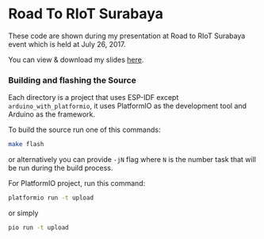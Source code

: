Road To RIoT Surabaya
=====================

These code are shown during my presentation at Road to RIoT Surabaya event which is held at July 26, 2017.

You can view & download my slides [here](https://www.slideshare.net/alwin_wint3r/introduction-to-esp32-programming-road-to-riot-2017).

### Building and flashing the Source

Each directory is a project that uses ESP-IDF except `arduino_with_platformio`, it uses PlatformIO as the development tool and Arduino as the framework.

To build the source run one of this commands:

```bash
make flash
```

or alternatively you can provide `-jN` flag where `N` is the number task that will be run during the build process.

For PlatformIO project, run this command:

```bash
platformio run -t upload
```

or simply

```bash
pio run -t upload
```

